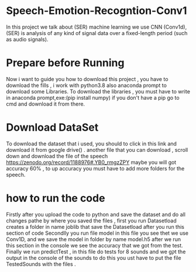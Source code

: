 # Speech-Emotion-Recogntion-Conv1
In this project we talk about (SER) machine learning we use CNN (Conv1d), (SER) is  analysis of any kind of signal data over a fixed-length period (such as audio signals).

# Prepare before Running
Now i want to guide you how to download this project , you have to download the fills , i work with python3.8 also anaconda prompt to download some Libraries. 
To download the libraries , you must have to write in anaconda prompt,exe:(pip install numpy) if you don't have a pip go to cmd and download it from there.

# Download DataSet
To download the dataset that i used, you should to click in this link and download it from google drive() .
another file that you can download , scroll down and download the file of the speech
https://zenodo.org/record/1188976#.YB0_rmgzZPY maybe you will got accuracy 60% , to up accuracy you must have to add more folders for the speech.
# how to run the code 
Firstly after you upload the code to python and save the dataset and do all changes pathe by where you saved the files , first you run Datasetload creates a folder in name joblib that save the Datasetload after you run this section of code 
Secondlly you run file model in this file you see thet we use Conv1D, and we save the model in folder by name model.h5 after we run this section in the console we see the accuracy that we got from the test.
Finally we run predictTest , in this file do tests for 8 sounds and we gקt the output in the console of the sounds to do this you ust have to put the file TestedSounds with the files . 
